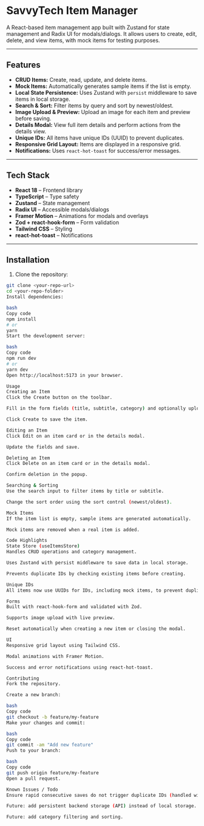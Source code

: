 # SavvyTech Item Manager

A React-based item management app built with Zustand for state management and Radix UI for modals/dialogs. It allows users to create, edit, delete, and view items, with mock items for testing purposes.

---

## Features

- **CRUD Items:** Create, read, update, and delete items.
- **Mock Items:** Automatically generates sample items if the list is empty.
- **Local State Persistence:** Uses Zustand with `persist` middleware to save items in local storage.
- **Search & Sort:** Filter items by query and sort by newest/oldest.
- **Image Upload & Preview:** Upload an image for each item and preview before saving.
- **Details Modal:** View full item details and perform actions from the details view.
- **Unique IDs:** All items have unique IDs (UUID) to prevent duplicates.
- **Responsive Grid Layout:** Items are displayed in a responsive grid.
- **Notifications:** Uses `react-hot-toast` for success/error messages.

---

## Tech Stack

- **React 18** – Frontend library
- **TypeScript** – Type safety
- **Zustand** – State management
- **Radix UI** – Accessible modals/dialogs
- **Framer Motion** – Animations for modals and overlays
- **Zod + react-hook-form** – Form validation
- **Tailwind CSS** – Styling
- **react-hot-toast** – Notifications

---

## Installation

1. Clone the repository:

```bash
git clone <your-repo-url>
cd <your-repo-folder>
Install dependencies:

bash
Copy code
npm install
# or
yarn
Start the development server:

bash
Copy code
npm run dev
# or
yarn dev
Open http://localhost:5173 in your browser.

Usage
Creating an Item
Click the Create button on the toolbar.

Fill in the form fields (title, subtitle, category) and optionally upload an image.

Click Create to save the item.

Editing an Item
Click Edit on an item card or in the details modal.

Update the fields and save.

Deleting an Item
Click Delete on an item card or in the details modal.

Confirm deletion in the popup.

Searching & Sorting
Use the search input to filter items by title or subtitle.

Change the sort order using the sort control (newest/oldest).

Mock Items
If the item list is empty, sample items are generated automatically.

Mock items are removed when a real item is added.

Code Highlights
State Store (useItemsStore)
Handles CRUD operations and category management.

Uses Zustand with persist middleware to save data in local storage.

Prevents duplicate IDs by checking existing items before creating.

Unique IDs
All items now use UUIDs for IDs, including mock items, to prevent duplicates.

Forms
Built with react-hook-form and validated with Zod.

Supports image upload with live preview.

Reset automatically when creating a new item or closing the modal.

UI
Responsive grid layout using Tailwind CSS.

Modal animations with Framer Motion.

Success and error notifications using react-hot-toast.

Contributing
Fork the repository.

Create a new branch:

bash
Copy code
git checkout -b feature/my-feature
Make your changes and commit:

bash
Copy code
git commit -am "Add new feature"
Push to your branch:

bash
Copy code
git push origin feature/my-feature
Open a pull request.

Known Issues / Todo
Ensure rapid consecutive saves do not trigger duplicate IDs (handled with UUID now).

Future: add persistent backend storage (API) instead of local storage.

Future: add category filtering and sorting.

